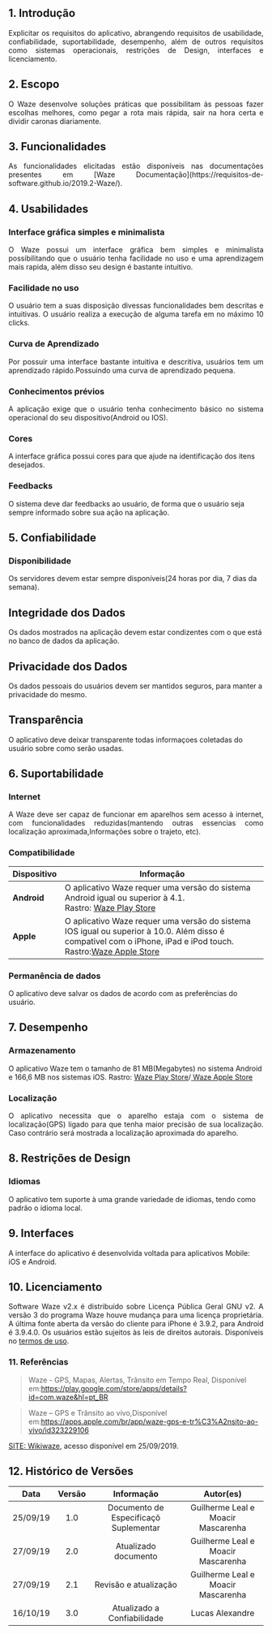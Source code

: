 ## 1. Introdução

<p align="justify">
Explicitar os requisitos do aplicativo, abrangendo requisitos de usabilidade, confiabilidade, suportabilidade, desempenho, além de outros requisitos como sistemas operacionais, restrições de Design, interfaces e licenciamento. </p>

## 2. Escopo

<p align="justify">O Waze desenvolve soluções práticas que possibilitam às pessoas fazer escolhas melhores, como pegar a rota mais rápida, sair na hora certa e dividir caronas diariamente.</p>

## 3.  Funcionalidades

<p align="justify">As funcionalidades elicitadas estão disponíveis nas documentações presentes em [Waze Documentação](https://requisitos-de-software.github.io/2019.2-Waze/).</p>

## 4.  Usabilidades

### Interface gráfica simples e minimalista

<p align="justify">O Waze possui um interface gráfica bem simples e minimalista possibilitando que o usuário tenha facilidade no uso e  uma aprendizagem mais rapida, além disso seu design é bastante intuitivo.</p>

### Facilidade no uso

<p align="justify">O usuário tem a suas disposição divessas funcionalidades bem descritas e intuitivas. O usuário realiza a execução de alguma tarefa em no máximo 10 clicks.</p>

### Curva de Aprendizado

<p align="justify">Por possuir uma interface bastante intuitiva e descritiva, usuários tem um aprendizado rápido.Possuindo uma curva de aprendizado pequena.</p>

### Conhecimentos prévios

<p align="justify">A aplicação exige que o usuário tenha conhecimento básico no sistema operacional do seu dispositivo(Android ou IOS).</p>

### Cores

A interface gráfica possui cores para que ajude na identificação dos itens
desejados.

### Feedbacks

O sistema deve dar feedbacks ao usuário, de forma que o usuário seja sempre informado sobre sua ação na aplicação.


## 5.  Confiabilidade

### Disponibilidade

Os servidores devem estar sempre disponíveis(24 horas por dia, 7 dias da semana).

## Integridade dos Dados
Os dados mostrados na aplicação devem estar condizentes com o que está no banco de dados da aplicação.

## Privacidade dos Dados
Os dados pessoais do usuários devem ser mantidos seguros, para manter a privacidade do mesmo.

## Transparência
O aplicativo deve deixar transparente todas informaçoes coletadas do usuário sobre como serão usadas.

## 6.  Suportabilidade

### Internet

<p align="justify">A Waze deve ser capaz de funcionar em aparelhos sem acesso à internet, com funcionalidades reduzidas(mantendo outras essencias como localização aproximada,Informações sobre o trajeto, etc). </p>

### Compatibilidade

Dispositivo|Informação
--------|------
**Android**|O aplicativo Waze requer uma versão do sistema Android igual ou superior à 4.1.<br>Rastro: [Waze Play Store](https://play.google.com/store/apps/details?id=com.waze&hl=pt_BR)
**Apple**|O aplicativo Waze requer uma versão do sistema IOS igual ou superior à 10.0. Além disso é compativel com o iPhone, iPad e iPod touch.<br>Rastro:[Waze Apple Store](https://apps.apple.com/br/app/waze-gps-e-tr%C3%A2nsito-ao-vivo/id323229106)

### Permanência de dados

O aplicativo deve salvar os dados de acordo com as preferências do usuário.

## 7.  Desempenho

### Armazenamento

O aplicativo Waze tem o tamanho de 81 MB(Megabytes) no sistema Android e 166,6 MB nos sistemas iOS.
Rastro: [Waze Play Store](https://play.google.com/store/apps/details?id=com.waze&hl=pt_BR)/[ Waze Apple Store](https://apps.apple.com/br/app/waze-gps-e-tr%C3%A2nsito-ao-vivo/id323229106)

### Localização

<p align="justify">O aplicativo necessita que o aparelho estaja com o sistema de localização(GPS) ligado para que tenha maior precisão de sua localização. Caso contrário será mostrada a localização aproximada do aparelho.  </p>


## 8.  Restrições de Design

### Idiomas

O aplicativo tem suporte à uma grande variedade de idiomas, tendo como padrão o idioma local.

## 9.  Interfaces

A interface do aplicativo é desenvolvida voltada para aplicativos Mobile: iOS e Android.

## 10.  Licenciamento

<p align="justify">Software Waze v2.x é distribuído sobre Licença Pública Geral GNU v2. A versão 3 do programa Waze houve mudança para uma licença proprietária. A última fonte aberta da versão do cliente para iPhone é 3.9.2, para Android é 3.9.4.0.
Os usuários estão sujeitos às leis de direitos autorais. Disponíveis no <a href= "https://www.waze.com/pt-BR/legal/tos">termos de uso</a>.</p>

### 11. Referências 

>Waze - GPS, Mapas, Alertas, Trânsito em Tempo Real, Disponível em:https://play.google.com/store/apps/details?id=com.waze&hl=pt_BR

>Waze – GPS e Trânsito ao vivo,Disponível em:https://apps.apple.com/br/app/waze-gps-e-tr%C3%A2nsito-ao-vivo/id323229106

<a href="https://wiki.waze.com/wiki/Brasil"> SITE: Wikiwaze</a>, acesso disponível em 25/09/2019.


## 12. Histórico de Versões
|Data|Versão|Informação|Autor(es)|
|:----:|:----:|:----:|:----:|
| 25/09/19 |  1.0   | Documento de Especificaçõ Suplementar | Guilherme Leal e Moacir Mascarenha |
|27/09/19|2.0|Atualizado documento|Guilherme Leal e Moacir Mascarenha|
|27/09/19|2.1| Revisão e atualização|Guilherme Leal e Moacir Mascarenha|
|16/10/19|3.0| Atualizado a Confiabilidade|Lucas Alexandre |